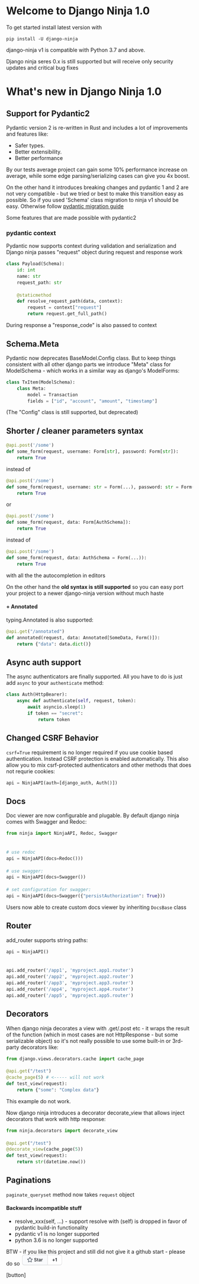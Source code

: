 # Welcome to Django Ninja 1.0


To get started install latest version with
```
pip install -U django-ninja
```

django-ninja v1 is compatible with Python 3.7 and above.


Django ninja seres 0.x is still supported but will receive only security updates and critical bug fixes



# What's new in Django Ninja 1.0

## Support for Pydantic2

Pydantic version 2 is re-written in Rust and includes a lot of improvements and features like:

 - Safer types.
 - Better extensibility.
 - Better performance 

By our tests average project can gain some 10% performance increase on average, while some edge parsing/serializing cases can give you 4x boost.

On the other hand it introduces breaking changes and pydantic 1 and 2 are not very compatible - but we tried or best to make this transition easy as possible. So if you used 'Schema' class migration to ninja v1 should be easy. Otherwise follow [pydantic migration guide](https://docs.pydantic.dev/latest/migration/)


Some features that are made possible with pydantic2

### pydantic context

Pydantic now supports context during validation and serialization and Django ninja passes "request" object during request and response work

```Python hl_lines="6 7"
class Payload(Schema):
    id: int
    name: str
    request_path: str

    @staticmethod
    def resolve_request_path(data, context):
        request = context["request"]
        return request.get_full_path()

```

During response a "response_code" is also passed to context

## Schema.Meta

Pydantic now deprecates BaseModel.Config class.  But to keep things consistent with all other django parts we introduce "Meta" class for ModelSchema - which works in a similar way as django's ModelForms:

```Python hl_lines="2 4"
class TxItem(ModelSchema):
    class Meta:
        model = Transaction
        fields = ["id", "account", "amount", "timestamp"]

```

(The "Config" class is still supported, but deprecated)


## Shorter / cleaner parameters syntax

```python
@api.post('/some')
def some_form(request, username: Form[str], password: Form[str]):
    return True
```

instead of

```python
@api.post('/some')
def some_form(request, username: str = Form(...), password: str = Form(...)):
    return True
```

or 

```python
@api.post('/some')
def some_form(request, data: Form[AuthSchema]):
    return True
```


instead of

```python
@api.post('/some')
def some_form(request, data: AuthSchema = Form(...)):
    return True
```



with all the the autocompletion in editors


On the other hand the **old syntax is still supported** so you can easy port your project to a newer django-ninja version without much haste 


#### + Annotated

typing.Annotated is also supported:

```Python
@api.get("/annotated")
def annotated(request, data: Annotated[SomeData, Form()]):
    return {"data": data.dict()}

```


## Async auth support

The async authenticators are finally supported. All you have to do is just add `async` to your `authenticate` method:

```Python
class Auth(HttpBearer):
    async def authenticate(self, request, token):
        await asyncio.sleep(1)
        if token == "secret":
            return token

```


## Changed CSRF Behavior


`csrf=True` requirement is no longer required if you use cookie based authentication. Instead CSRF protection is enabled automatically. This also allow you to  mix csrf-protected authenticators and other methods that does not requrie cookies:

```Python
api = NinjaAPI(auth=[django_auth, Auth()])
```


## Docs

Doc viewer are now configurable and plugable. By default django ninja comes with Swagger and Redoc:

```Python
from ninja import NinjaAPI, Redoc, Swagger


# use redoc
api = NinjaAPI(docs=Redoc()))

# use swagger:
api = NinjaAPI(docs=Swagger())

# set configuration for swagger:
api = NinjaAPI(docs=Swagger({"persistAuthorization": True}))
```

Users now able to create custom docs viewer by inheriting `DocsBase` class

## Router

add_router supports string paths:

```Python
api = NinjaAPI()


api.add_router('/app1', 'myproject.app1.router')
api.add_router('/app2', 'myproject.app2.router')
api.add_router('/app3', 'myproject.app3.router')
api.add_router('/app4', 'myproject.app4.router')
api.add_router('/app5', 'myproject.app5.router')
```


## Decorators

When django ninja decorates a view with .get/.post etc - it wraps the result of the function (which in most cases are not HttpResponse - but some serializable object) so it's not really possible to use some built-in or 3rd-party decorators like:

```python hl="4"
from django.views.decorators.cache import cache_page

@api.get("/test")
@cache_page(5) # <----- will not work
def test_view(request):
    return {"some": "Complex data"}
```
This example do not work.

Now django ninja introduces a decorator decorate_view that allows inject decorators that work with http response:

```python hl="1 4"
from ninja.decorators import decorate_view

@api.get("/test")
@decorate_view(cache_page(5))
def test_view(request):
    return str(datetime.now())
```


## Paginations

`paginate_queryset` method now takes `request` object




#### Backwards incompatible stuff
 - resolve_xxx(self, ...) - support resolve with (self) is dropped in favor of pydantic build-in functionality
 - pydantic v1 is no longer supported
 - python 3.6 is no longer supported

BTW - if you like this project and still did not give it a github start - please do so ![github star](img/github-star.png)

[button]





